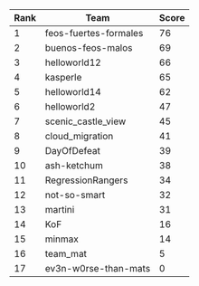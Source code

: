 | Rank | Team | Score |
| --- | --- | --- |
|1|feos-fuertes-formales|76|
|2|buenos-feos-malos|69|
|3|helloworld12|66|
|4|kasperle|65|
|5|helloworld14|62|
|6|helloworld2|47|
|7|scenic_castle_view|45|
|8|cloud_migration|41|
|9|DayOfDefeat|39|
|10|ash-ketchum|38|
|11|RegressionRangers|34|
|12|not-so-smart|32|
|13|martini|31|
|14|KoF|16|
|15|minmax|14|
|16|team_mat|5|
|17|ev3n-w0rse-than-mats|0|
